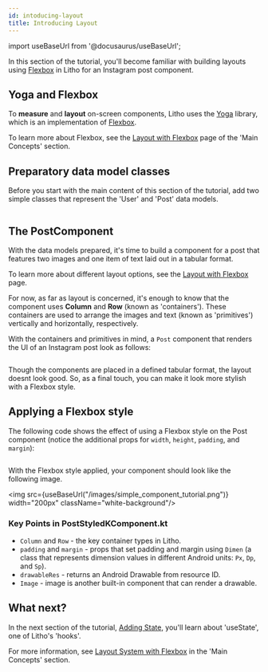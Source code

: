 ```yaml
---
id: intoducing-layout
title: Introducing Layout
---
```

import useBaseUrl from '@docusaurus/useBaseUrl';

In this section of the tutorial, you'll become familiar with building layouts using [Flexbox](../kotlin/flexbox-containers.mdx) in Litho for an Instagram post component.

## Yoga and Flexbox

To **measure** and **layout** on-screen components, Litho uses the [Yoga](https://yogalayout.com/) library, which is an implementation of [Flexbox](https://www.w3.org/TR/css-flexbox-1/).

To learn more about Flexbox, see the [Layout with Flexbox](../mainconcepts/flexbox-yoga.mdx) page of the 'Main Concepts' section.

## Preparatory data model classes

Before you start with the main content of this section of the tutorial, add two simple classes that represent the 'User' and 'Post' data models.

```kotlin file=sample/src/main/java/com/facebook/samples/litho/onboarding/model/models.kt start=start_example end=end_example
```

## The PostComponent

With the data models prepared, it's time to build a component for a post that features two images and one item of text laid out in a tabular format.

To learn more about different layout options, see the [Layout with Flexbox](../mainconcepts/flexbox-yoga.mdx) page.

For now, as far as layout is concerned, it's enough to know that the component uses **Column** and **Row** (known as 'containers'). These containers are used to arrange the images and text (known as 'primitives') vertically and horizontally, respectively.

With the containers and primitives in mind, a `Post` component that renders the UI of an Instagram post look as follows:

```kotlin file=sample/src/main/java/com/facebook/samples/litho/onboarding/PostComponent.kt start=start_example end=end_example
```

Though the components are placed in a defined tabular format, the layout doesnt look good. So, as a final touch, you can make it look more stylish with a Flexbox style.

## Applying a Flexbox style

The following code shows the effect of using a Flexbox style on the Post component (notice the additional props for `width`, `height`, `padding`, and `margin`):

```kotlin file=sample/src/main/java/com/facebook/samples/litho/onboarding/PostStyledKComponent.kt start=start_example end=end_example
```

With the Flexbox style applied, your component should look like the following image.

<img src={useBaseUrl("/images/simple_component_tutorial.png")} width="200px" className="white-background"/>

### Key Points in PostStyledKComponent.kt

* `Column` and `Row` - the key container types in Litho.
* `padding` and `margin` - props that set padding and margin using `Dimen` (a class that represents dimension values in different Android units: `Px`, `Dp`, and `Sp`).
* `drawableRes` - returns an Android Drawable from resource ID.
* `Image` - image is another built-in component that can render a drawable.

## What next?

In the next section of the tutorial, [Adding State](adding-state.md), you'll learn about 'useState', one of Litho's 'hooks'.

For more information, see [Layout System with Flexbox](../mainconcepts/flexbox-yoga.mdx) in the 'Main Concepts' section.
